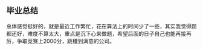 
## 毕业总结

总体感觉挺好的，就是最近工作繁忙，花在算法上的时间少了一些，其实我觉得题都还好，难度不算太大，重点是沉下心来做题，希望后面的日子自己也能再接再厉，争取竞赛上2000分，跳槽到满意的公司。
